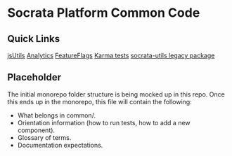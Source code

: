 # Socrata Platform Common Code

## Quick Links

[jsUtils](https://github.com/socrata/frontend/blob/master/common/jsUtils/README.md)
[Analytics](https://github.com/socrata/frontend/blob/master/common/Analytics/README.md)
[FeatureFlags](https://github.com/socrata/frontend/blob/master/common/FeatureFlags/README.md)
[Karma tests](https://github.com/socrata/frontend/blob/master/common/karma_config/README.md)
[socrata-utils legacy package](https://github.com/socrata/frontend/blob/master/packages/socrata-utils/README.md)

## Placeholder
The initial monorepo folder structure is being mocked up in this repo. Once this ends up in the monorepo,
this file will contain the following:

 * What belongs in common/.
 * Orientation information (how to run tests, how to add a new component).
 * Glossary of terms.
 * Documentation expectations.

